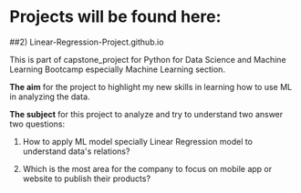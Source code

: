 # Projects will be found here:

##2) Linear-Regression-Project.github.io
 
This is part of capstone_project for Python for Data Science and Machine Learning Bootcamp especially Machine Learning section.

**The aim** for the project to highlight my new skills in learning how to use ML in analyzing the data.

**The subject** for this project to analyze and try to understand two answer two questions:

1) How to apply ML model specially Linear Regression model to understand data's relations?

2) Which is the most area for the company to focus on mobile app or website to publish their products?
